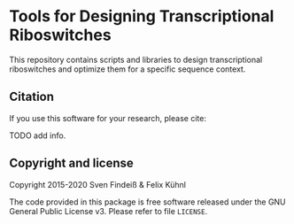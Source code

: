 # Tools for Designing Transcriptional Riboswitches

This repository contains scripts and libraries to design transcriptional
riboswitches and optimize them for a specific sequence context.

## Citation

If you use this software for your research, please cite:

TODO add info.

## Copyright and license

Copyright 2015-2020 Sven Findeiß & Felix Kühnl

The code provided in this package is free software released under the
GNU General Public License v3. Please refer to file `LICENSE`.
